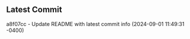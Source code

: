 
## Latest Commit
a8f07cc - Update README with latest commit info (2024-09-01 11:49:31 -0400) <Yunxi-Zhou>
